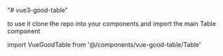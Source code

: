 "# vue3-good-table" 

to use it clone the repo into your components and import the main Table component

import VueGoodTable from '@/components/vue-good-table/Table'
